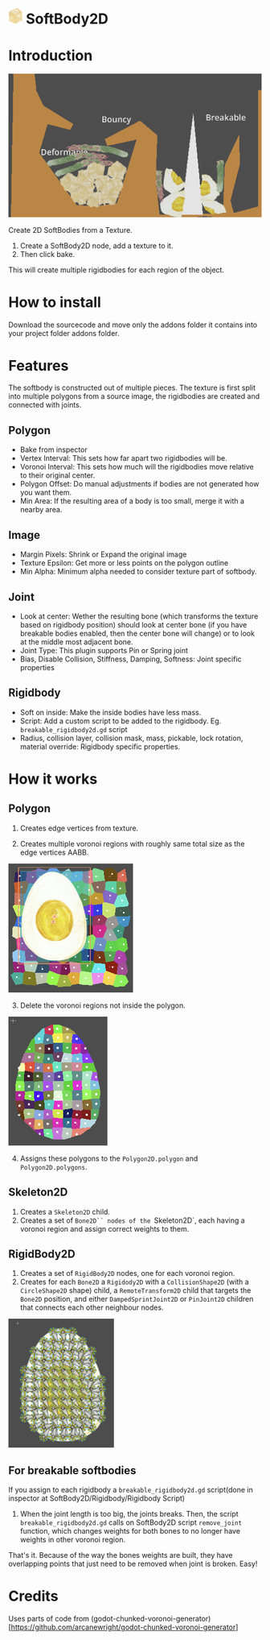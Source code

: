 # ![icon](https://raw.githubusercontent.com/Ughuuu/godot-4-softbody2d/main/addons/softbody2d/plugin_icon.png) SoftBody2D

# Introduction

![Example](docs/example.png)

Create 2D SoftBodies from a Texture.

1. Create a SoftBody2D node, add a texture to it.
2. Then click bake.

This will create multiple rigidbodies for each region of the object.

# How to install

Download the sourcecode and move only the addons folder it contains into your project folder addons folder. 

# Features

The softbody is constructed out of multiple pieces. The texture is first split into multiple polygons from a source image, the rigidbodies are created and connected with joints.

## Polygon

* Bake from inspector
* Vertex Interval: This sets how far apart two rigidbodies will be.
* Voronoi Interval: This sets how much will the rigidbodies move relative to their original center.
* Polygon Offset: Do manual adjustments if bodies are not generated how you want them.
* Min Area: If the resulting area of a body is too small, merge it with a nearby area.

## Image

* Margin Pixels: Shrink or Expand the original image
* Texture Epsilon: Get more or less points on the polygon outline
* Min Alpha: Minimum alpha needed to consider texture part of softbody.

## Joint

* Look at center: Wether the resulting bone (which transforms the texture based on rigidbody position) should look at center bone (if you have breakable bodies enabled, then the center bone will change) or to look at the middle most adjacent bone.
* Joint Type: This plugin supports Pin or Spring joint
* Bias, Disable Collision, Stiffness, Damping, Softness: Joint specific properties

## Rigidbody

* Soft on inside: Make the inside bodies have less mass.
* Script: Add a custom script to be added to the rigidbody. Eg. `breakable_rigidbody2d.gd` script
* Radius, collision layer, collision mask, mass, pickable, lock rotation, material override: Rigidbody specific properties.

# How it works

## Polygon

1. Creates edge vertices from texture.

2. Creates multiple voronoi regions with roughly same total size as the edge vertices AABB.

![Voronoi Object](docs/voronoi_object.png)

3. Delete the voronoi regions not inside the polygon.

![Voronoi Cut](docs/voronoi_cut.png)

4. Assigns these polygons to the `Polygon2D.polygon` and `Polygon2D.polygons`.

## Skeleton2D

1. Creates a `Skeleton2D` child.
2. Creates a set of `Bone2D`` nodes of the `Skeleton2D`, each having a voronoi region and assign correct weights to them.

## RigidBody2D

1. Creates a set of `RigidBody2D` nodes, one for each voronoi region.
2. Creates for each `Bone2D` a `Rigidody2D` with a `CollisionShape2D` (with a `CircleShape2D` shape) child, a `RemoteTransform2D` child that targets the `Bone2D` position, and either `DampedSprintJoint2D` or `PinJoint2D` children that connects each other neighbour nodes.


![Soft Body](docs/softbody.png)

## For breakable softbodies

If you assign to each rigidbody a `breakable_rigidbody2d.gd` script(done in inspector at SoftBody2D/Rigidbody/Rigidbody Script)

1. When the joint length is too big, the joints breaks. Then, the script `breakable_rigidbody2d.gd` calls on SoftBody2D script `remove_joint` function, which changes weights for both bones to no longer have weights in other voronoi region.

That's it. Because of the way the bones weights are built, they have overlapping points that just need to be removed when joint is broken. Easy!

# Credits

Uses parts of code from (godot-chunked-voronoi-generator)[https://github.com/arcanewright/godot-chunked-voronoi-generator]
